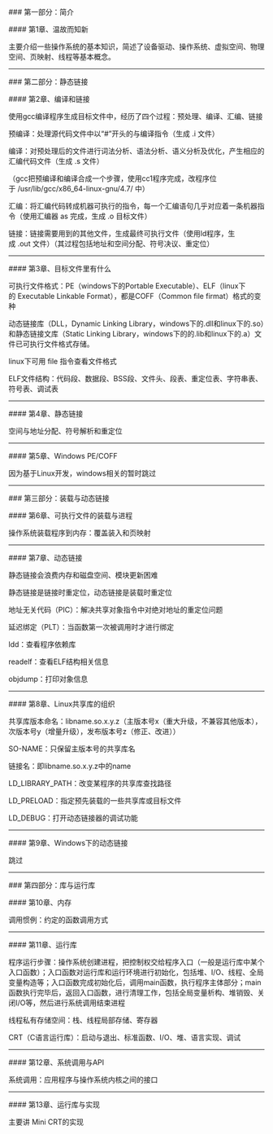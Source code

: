 ### 第一部分：简介


#### 第1章、温故而知新


主要介绍一些操作系统的基本知识，简述了设备驱动、操作系统、虚拟空间、物理空间、页映射、线程等基本概念。


---


### 第二部分：静态链接


#### 第2章、编译和链接


使用gcc编译程序生成目标文件中，经历了四个过程：预处理、编译、汇编、链接


预编译：处理源代码文件中以“#”开头的与编译指令（生成 .i 文件）


编译：对预处理后的文件进行词法分析、语法分析、语义分析及优化，产生相应的汇编代码文件（生成 .s 文件）


（gcc把预编译和编译合成一个步骤，使用cc1程序完成，改程序位于 /usr/lib/gcc/x86_64-linux-gnu/4.7/ 中）


汇编：将汇编代码转成机器可执行的指令，每一个汇编语句几乎对应着一条机器指令（使用汇编器 as 完成，生成 .o 目标文件）


链接：链接需要用到的其他文件，生成最终可执行文件（使用ld程序，生成 .out 文件）（其过程包括地址和空间分配、符号决议、重定位）


---


#### 第3章、目标文件里有什么


可执行文件格式：PE（windows下的Portable Executable）、ELF（linux下的 Executable Linkable Format），都是COFF（Common file firmat）格式的变种


动态链接库（DLL，Dynamic Linking Library，windows下的.dll和linux下的.so）和静态链接文库（Static Linking Library，windows下的的.lib和linux下的.a）文件已可执行文件格式存储。


linux下可用 file 指令查看文件格式


ELF文件结构：代码段、数据段、BSS段、文件头、段表、重定位表、字符串表、符号表、调试表


---


#### 第4章、静态链接


空间与地址分配、符号解析和重定位


---


#### 第5章、Windows PE/COFF


因为基于Linux开发，windows相关的暂时跳过


---


### 第三部分：装载与动态链接


#### 第6章、可执行文件的装载与进程


操作系统装载程序到内存：覆盖装入和页映射


---


#### 第7章、动态链接


静态链接会浪费内存和磁盘空间、模块更新困难


静态链接是链接时重定位，动态链接是装载时重定位


地址无关代码（PIC）：解决共享对象指令中对绝对地址的重定位问题


延迟绑定（PLT）：当函数第一次被调用时才进行绑定


ldd：查看程序依赖库


readelf：查看ELF结构相关信息


objdump：打印对象信息


---


#### 第8章、Linux共享库的组织


共享库版本命名：libname.so.x.y.z（主版本号x（重大升级，不兼容其他版本），次版本号y（增量升级），发布版本号z（修正、改进））


SO-NAME：只保留主版本号的共享库名


链接名：即libname.so.x.y.z中的name


LD_LIBRARY_PATH：改变某程序的共享库查找路径


LD_PRELOAD：指定预先装载的一些共享库或目标文件


LD_DEBUG：打开动态链接器的调试功能


---


#### 第9章、Windows下的动态链接


跳过


---


### 第四部分：库与运行库


#### 第10章、内存


调用惯例：约定的函数调用方式


---


#### 第11章、运行库


程序运行步骤：操作系统创建进程，把控制权交给程序入口（一般是运行库中某个入口函数）；入口函数对运行库和运行环境进行初始化，包括堆、I/O、线程、全局变量构造等；入口函数完成初始化后，调用main函数，执行程序主体部分；main函数执行完毕后，返回入口函数，进行清理工作，包括全局变量析构、堆销毁、关闭I/O等，然后进行系统调用结束进程


线程私有存储空间：栈、线程局部存储、寄存器


CRT（C语言运行库）：启动与退出、标准函数、I/O、堆、语言实现、调试


---


#### 第12章、系统调用与API


系统调用：应用程序与操作系统内核之间的接口


---


#### 第13章、运行库与实现


主要讲 Mini CRT的实现